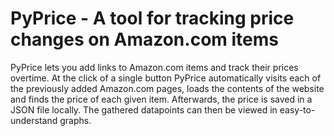 # PyPrice - A tool for tracking price changes on Amazon.com items

PyPrice lets you add links to Amazon.com items and track their prices overtime. At the click of a single button PyPrice automatically visits each of the previously added Amazon.com pages, loads the contents of the website and finds the price of each given item. Afterwards, the price is saved in a JSON file locally. The gathered datapoints can then be viewed in easy-to-understand graphs.
